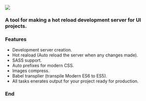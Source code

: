 ![](https://i.imgur.com/BaBWSUK.jpg)
### A tool for making a hot reload development server for UI projects.
### Features
- Development server creation.
- Hot reaload (Auto reload the server when any changes made).
- SASS support.
- Auto prefixes for modern CSS.
- Images compress.
- Babel transplier (transpile Modern ES6 to ES5).
- All tasks enerates output for your project ready for production.

### End
